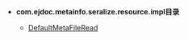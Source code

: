 





- **com.ejdoc.metainfo.seralize.resource.impl目录**

	- [DefaultMetaFileRead](metaInfoSeralize/com/ejdoc/metainfo/seralize/resource/impl/DefaultMetaFileRead.md)

